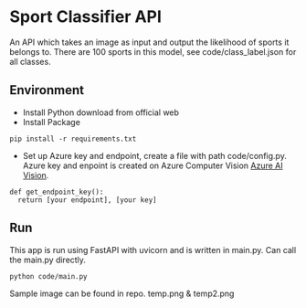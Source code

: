 # Sport Classifier API

An API which takes an image as input and output the likelihood of sports it belongs to. There are 100 sports in this model, see code/class_label.json for all classes.

## Environment
- Install Python
download from official web
- Install Package
```
pip install -r requirements.txt
```
- Set up Azure key and endpoint, create a file with path code/config.py. Azure key and enpoint is created on Azure Computer Vision [Azure AI Vision](https://azure.microsoft.com/en-us/products/ai-services/ai-vision).
```
def get_endpoint_key():
  return [your endpoint], [your key]
```

## Run
This app is run using FastAPI with uvicorn and is written in main.py. Can call the main.py directly.
```
python code/main.py
```
Sample image can be found in repo. temp.png & temp2.png
